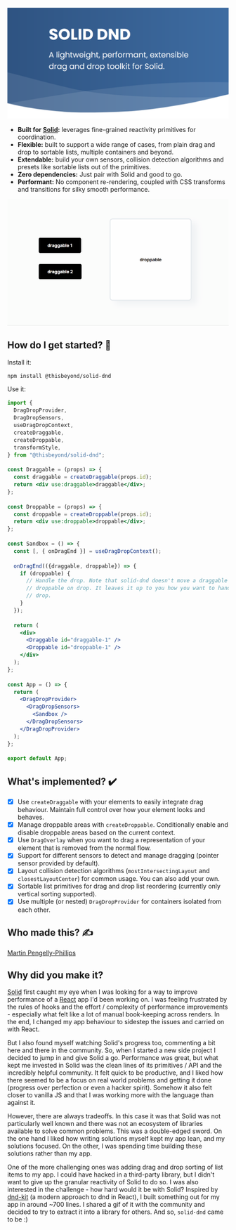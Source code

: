 <p align="center">
  <a href="https://solid-dnd.com">
    <img
      alt="Solid DnD - A lightweight drag and drop toolkit for Solid."
      width="520"
      src="./resources/solid-dnd-website-preview.png">
  </a>
</p>

- **Built for [Solid](https://solidjs.com/):** leverages fine-grained reactivity primitives for
  coordination.
- **Flexible:** built to support a wide range of cases, from plain drag and drop
  to sortable lists, multiple containers and beyond.
- **Extendable:** build your own sensors, collision detection algorithms and
  presets like sortable lists out of the primitives.
- **Zero dependencies:** Just pair with Solid and good to go.
- **Performant:** No component re-rendering, coupled with CSS transforms and
  transitions for silky smooth performance.

![solid drag and drop preview](./resources/solid-dnd-preview-small.gif?raw=true)

## How do I get started? 🧭

Install it:

```bash
npm install @thisbeyond/solid-dnd
```

Use it:

```jsx
import {
  DragDropProvider,
  DragDropSensors,
  useDragDropContext,
  createDraggable,
  createDroppable,
  transformStyle,
} from "@thisbeyond/solid-dnd";

const Draggable = (props) => {
  const draggable = createDraggable(props.id);
  return <div use:draggable>draggable</div>;
};

const Droppable = (props) => {
  const droppable = createDroppable(props.id);
  return <div use:droppable>droppable</div>;
};

const Sandbox = () => {
  const [, { onDragEnd }] = useDragDropContext();

  onDragEnd(({draggable, droppable}) => {
    if (droppable) {
      // Handle the drop. Note that solid-dnd doesn't move a draggable into a
      // droppable on drop. It leaves it up to you how you want to handle the
      // drop.
    }
  });

  return (
    <div>
      <Draggable id="draggable-1" />
      <Droppable id="droppable-1" />
    </div>
  );
};

const App = () => {
  return (
    <DragDropProvider>
      <DragDropSensors>
        <Sandbox />
      </DragDropSensors>
    </DragDropProvider>
  );
};

export default App;
```

## What's implemented? ✔️

- [x] Use `createDraggable` with your elements to easily integrate drag
      behaviour. Maintain full control over how your element looks and behaves.
- [x] Manage droppable areas with `createDroppable`. Conditionally enable and
      disable droppable areas based on the current context.
- [x] Use `DragOverlay` when you want to drag a representation of your element
      that is removed from the normal flow.
- [x] Support for different sensors to detect and manage dragging (pointer
      sensor provided by default).
- [x] Layout collision detection algorithms (`mostIntersectingLayout` and
      `closestLayoutCenter`) for common usage. You can also add your own.
- [x] Sortable list primitives for drag and drop list reordering (currently only
      vertical sorting supported).
- [x] Use multiple (or nested) `DragDropProvider` for containers isolated from
      each other.

## Who made this? ✍

[Martin Pengelly-Phillips](https://twitter.com/thesociablenet)

## Why did you make it?

[Solid](https://solidjs.com) first caught my eye when I was looking for a way to
improve performance of a [React](https://reactjs.org) app I'd been working on. I
was feeling frustrated by the rules of hooks and the effort / complexity of
performance improvements - especially what felt like a lot of manual
book-keeping across renders. In the end, I changed my app behaviour to sidestep
the issues and carried on with React.

But I also found myself watching Solid's progress too, commenting a bit here and
there in the community. So, when I started a new side project I decided to jump
in and give Solid a go. Performance was great, but what kept me invested in
Solid was the clean lines of its primitives / API and the incredibly helpful
community. It felt quick to be productive, and I liked how there seemed to be a
focus on real world problems and getting it done (progress over perfection or
even a hacker spirit). Somehow it also felt closer to vanilla JS and that I was
working more with the language than against it.

However, there are always tradeoffs. In this case it was that Solid was not
particularly well known and there was not an ecosystem of libraries available to
solve common problems. This was a double-edged sword. On the one hand I liked
how writing solutions myself kept my app lean, and my solutions focused. On the
other, I was spending time building these solutions rather than my app.

One of the more challenging ones was adding drag and drop sorting of list items
to my app. I could have hacked in a third-party library, but I didn't want to
give up the granular reactivity of Solid to do so. I was also interested in the
challenge - how hard would it be with Solid? Inspired by
[dnd-kit](https://dndkit.com) (a modern approach to dnd in React), I built
something out for my app in around ~700 lines. I shared a gif of it with the
community and decided to try to extract it into a library for others. And so,
`solid-dnd` came to be :)
